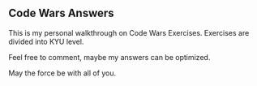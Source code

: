 ## Code Wars Answers

This is my personal walkthrough on Code Wars Exercises. Exercises are divided into KYU level.


Feel free to comment, maybe my answers can be optimized.


May the force be with all of you.